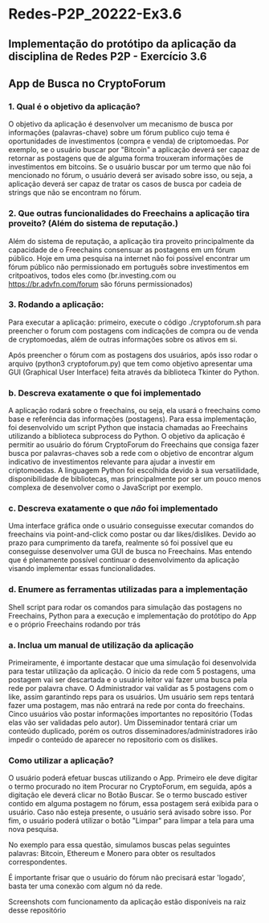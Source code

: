 # Redes-P2P_20222-Ex3.6

## Implementação do protótipo da aplicação da disciplina de Redes P2P - Exercício 3.6

## App de Busca no CryptoForum

### 1. Qual é o objetivo da aplicação?

O objetivo da aplicação é desenvolver um mecanismo de busca por informações (palavras-chave) sobre um fórum publico cujo tema é oportunidades de investimentos (compra e venda) de criptomoedas. Por exemplo, se o usuário buscar por "Bitcoin" a aplicação deverá ser capaz de retornar as postagens que de alguma forma trouxeram informações de investimentos em bitcoins. Se o usuário buscar por um termo que não foi mencionado no fórum, o usuário deverá ser avisado sobre isso, ou seja, a aplicação deverá ser capaz de tratar os casos de busca por cadeia de strings que não se encontram no fórum. 

### 2. Que outras funcionalidades do Freechains a aplicação tira proveito? (Além do sistema de reputação.)

Além do sistema de reputação, a aplicação tira proveito principalmente da capacidade de o Freechains consensuar as postagens em um fórum público. Hoje em uma pesquisa na internet não foi possível encontrar um fórum público não permissionado em português sobre investimentos em critpoativos, todos eles como (br.investing.com ou https://br.advfn.com/forum são fóruns permissionados)

### 3. Rodando a aplicação:

Para executar a aplicação: primeiro, execute o código ./cryptoforum.sh para preencher o forum com postagens com indicações de compra ou de venda de cryptomoedas, além de outras informações sobre os ativos em si.

Após preencher o fórum com as postagens dos usuários, após isso rodar o arquivo (python3 cryptoforum.py) que tem como objetivo apresentar uma GUI (Graphical User Interface) feita através da biblioteca Tkinter do Python.

### b. Descreva exatamente o que foi implementado

A aplicação rodará sobre o freechains, ou seja, ela usará o freechains como base e referência das informações (postagens). Para essa implementação, foi desenvolvido um script Python que instacia chamadas ao Freechains utilizando a biblioteca subprocess do Python. O objetivo da aplicação é permitir ao usuário do fórum CryptoForum do Freechains que consiga fazer busca por palavras-chaves sob a rede com o objetivo de encontrar algum indicativo de investimentos relevante para ajudar a investir em criptomoedas. A linguagem Python foi escolhida devido à sua versatilidade, disponibilidade de bibliotecas, mas principalmente por ser um pouco menos complexa de desenvolver como o JavaScript por exemplo.

### c. Descreva exatamente o que *não* foi implementado

Uma interface gráfica onde o usuário conseguisse executar comandos do freechains via point-and-click como postar ou dar likes/dislikes. Devido ao prazo para cumprimento da tarefa, realmente só foi possível que eu conseguisse desenvolver uma GUI de busca no Freechains. Mas entendo que é plenamente possível continuar o desenvolvimento da aplicação visando implementar essas funcionalidades.

### d. Enumere as ferramentas utilizadas para a implementação
Shell script para rodar os comandos para simulação das postagens no Freechains, Python para a execução e implementação do protótipo do App e o próprio Freechains rodando por trás

### a. Inclua um manual de utilização da aplicação

Primeiramente, é importante destacar que uma simulação foi desenvolvida para testar utilização da aplicação. O ínicio da rede com 5 postagens, uma postagem vai ser descartada e o usuário leitor vai fazer uma busca pela rede por palavra chave. O Administrador vai validar as 5 postagens com o like, assim garantindo reps para os usuários. Um usuário sem reps tentará fazer uma postagem, mas não entrará na rede por conta do freechains. Cinco usuários vão postar informações importantes no repositório (Todas elas vão ser validadas pelo autor). Um Disseminador tentará criar um conteúdo duplicado, porém os outros disseminadores/administradores irão impedir o conteúdo de aparecer no repositorio com os dislikes.

### Como utilizar a aplicação?

O usuário poderá efetuar buscas utilizando o App. Primeiro ele deve digitar o termo procurado no item Procurar no CryptoForum, em seguida, após a digitação ele deverá clicar no Botão Buscar. Se o termo buscado estiver contido em alguma postagem no fórum, essa postagem será exibida para o usuário. Caso não esteja presente, o usuário será avisado sobre isso. Por fim, o usuário poderá utilizar o botão "Limpar" para limpar a tela para uma nova pesquisa. 

No exemplo para essa questão, simulamos buscas pelas seguintes palavras: Bitcoin, Ethereum e Monero para obter os resultados correspondentes.

É importante frisar que o usuário do fórum não precisará estar 'logado', basta ter uma conexão com algum nó da rede.

Screenshots com funcionamento da aplicação estão disponíveis na raiz desse repositório
